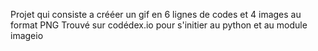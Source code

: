Projet qui consiste a crééer un gif en 6 lignes de codes et 4 images au format PNG
Trouvé sur codédex.io pour s'initier au python et au module imageio
